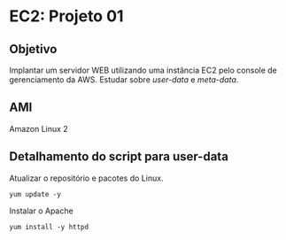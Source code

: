 # EC2: Projeto 01

## Objetivo
Implantar um servidor WEB utilizando uma instância EC2 pelo console de gerenciamento da AWS. Estudar sobre _user-data_ e _meta-data_.

## AMI
Amazon Linux 2

## Detalhamento do script para user-data
Atualizar o repositório e pacotes do Linux.
```shell
yum update -y
```
Instalar o Apache
```shell
yum install -y httpd
```


